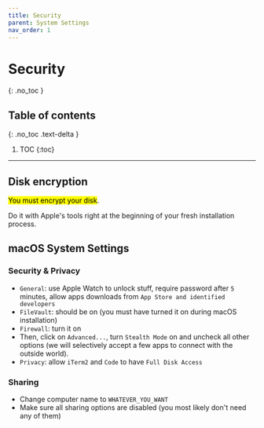 ```yaml
---
title: Security
parent: System Settings
nav_order: 1
---
```


# Security
{: .no_toc }

## Table of contents
{: .no_toc .text-delta }

1. TOC
{:toc}

---

## Disk encryption

<mark>You must encrypt your disk</mark>. 

Do it with Apple's tools right at the beginning of your fresh installation process.


## macOS System Settings

### Security & Privacy

- `General`: use Apple Watch to unlock stuff, require password after `5` minutes, allow apps downloads from `App Store and identified developers`
- `FileVault`: should be on (you must have turned it on during macOS installation)
- `Firewall`: turn it on
- Then, click on `Advanced...`, turn `Stealth Mode` on and uncheck all other options (we will selectively accept a few apps to connect with the outside world).
- `Privacy`: allow `iTerm2` and `Code` to have `Full Disk Access`

### Sharing

- Change computer name to `WHATEVER_YOU_WANT`
- Make sure all sharing options are disabled (you most likely don't need any of them)